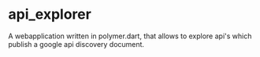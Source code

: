 # api_explorer

A webapplication written in polymer.dart, that allows to explore api's which publish a google api discovery document.

